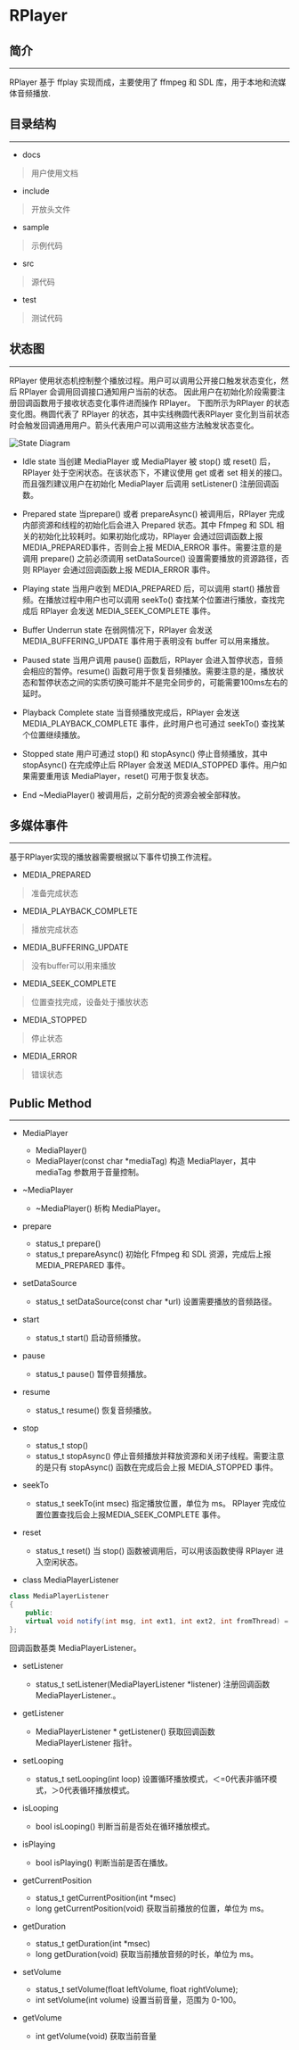# RPlayer

## 简介
---------------


RPlayer 基于 ffplay 实现而成，主要使用了 ffmpeg 和 SDL 库，用于本地和流媒体音频播放. 

## 目录结构
----------------------


- docs

>   用户使用文档

- include

>   开放头文件

- sample

>   示例代码

- src

>   源代码

- test

>   测试代码

## 状态图
----------------


RPlayer 使用状态机控制整个播放过程。用户可以调用公开接口触发状态变化，然后 RPlayer 会调用回调接口通知用户当前的状态。 因此用户在初始化阶段需要注册回调函数用于接收状态变化事件进而操作 RPlayer。 下图所示为RPlayer 的状态变化图。椭圆代表了 RPlayer 的状态，其中实线椭圆代表RPlayer 变化到当前状态时会触发回调通用用户。箭头代表用户可以调用这些方法触发状态变化。

![State Diagram][1]

- Idle state
当创建 MediaPlayer 或 MediaPlayer 被 stop() 或 reset() 后，RPlayer 处于空闲状态。在该状态下，不建议使用 get 或者 set 相关的接口。而且强烈建议用户在初始化 MediaPlayer 后调用 setListener() 注册回调函数。

- Prepared state
当prepare() 或者 prepareAsync() 被调用后，RPlayer 完成内部资源和线程的初始化后会进入 Prepared 状态。其中 Ffmpeg 和 SDL 相关的初始化比较耗时。如果初始化成功，RPlayer 会通过回调函数上报 MEDIA_PREPARED事件，否则会上报 MEDIA_ERROR 事件。需要注意的是调用 prepare() 之前必须调用 setDataSource() 设置需要播放的资源路径，否则 RPlayer 会通过回调函数上报 MEDIA_ERROR 事件。

- Playing state
当用户收到 MEDIA_PREPARED 后，可以调用 start() 播放音频。在播放过程中用户也可以调用 seekTo() 查找某个位置进行播放，查找完成后 RPlayer 会发送 MEDIA_SEEK_COMPLETE 事件。

- Buffer Underrun state
在弱网情况下，RPlayer 会发送 MEDIA_BUFFERING_UPDATE 事件用于表明没有 buffer 可以用来播放。

- Paused state
当用户调用 pause() 函数后，RPlayer 会进入暂停状态，音频会相应的暂停。resume() 函数可用于恢复音频播放。需要注意的是，播放状态和暂停状态之间的实质切换可能并不是完全同步的，可能需要100ms左右的延时。

- Playback Complete state
当音频播放完成后，RPlayer 会发送 MEDIA_PLAYBACK_COMPLETE 事件，此时用户也可通过 seekTo() 查找某个位置继续播放。

- Stopped state
用户可通过 stop() 和 stopAsync() 停止音频播放，其中 stopAsync() 在完成停止后 RPlayer 会发送 MEDIA_STOPPED 事件。用户如果需要重用该 MediaPlayer，reset() 可用于恢复状态。

- End
~MediaPlayer() 被调用后，之前分配的资源会被全部释放。

## 多媒体事件
--------------
基于RPlayer实现的播放器需要根据以下事件切换工作流程。

- MEDIA_PREPARED

>   准备完成状态

- MEDIA_PLAYBACK_COMPLETE

>   播放完成状态

- MEDIA_BUFFERING_UPDATE

>   没有buffer可以用来播放

- MEDIA_SEEK_COMPLETE

>   位置查找完成，设备处于播放状态

- MEDIA_STOPPED

>   停止状态

- MEDIA_ERROR

>   错误状态

## Public Method
----------------

 - MediaPlayer
    - MediaPlayer()
    - MediaPlayer(const char *mediaTag) 
构造 MediaPlayer，其中 mediaTag 参数用于音量控制。

 - ~MediaPlayer
     - ~MediaPlayer()
析构 MediaPlayer。

 - prepare
    - status_t prepare()
    - status_t prepareAsync()
初始化 Ffmpeg 和 SDL 资源，完成后上报 MEDIA_PREPARED 事件。

 - setDataSource
    - status_t setDataSource(const char *url)
设置需要播放的音频路径。

 - start
    - status_t start()
启动音频播放。

 - pause
    - status_t pause()
暂停音频播放。

 - resume
    - status_t resume()
恢复音频播放。

 - stop
    - status_t stop()
    - status_t stopAsync()
停止音频播放并释放资源和关闭子线程。需要注意的是只有 stopAsync() 函数在完成后会上报 MEDIA_STOPPED 事件。

 - seekTo
    - status_t seekTo(int msec)
指定播放位置，单位为 ms。 RPlayer 完成位置位置查找后会上报MEDIA_SEEK_COMPLETE 事件。

 - reset
    - status_t reset()
当 stop() 函数被调用后，可以用该函数使得 RPlayer 进入空闲状态。

 - class MediaPlayerListener

``` cs
class MediaPlayerListener
{
    public:
    virtual void notify(int msg, int ext1, int ext2, int fromThread) = 0;
};
```
回调函数基类 MediaPlayerListener。

 - setListener
    - status_t setListener(MediaPlayerListener *listener)
注册回调函数 MediaPlayerListener.。

 - getListener
    - MediaPlayerListener * getListener()
获取回调函数 MediaPlayerListener 指针。

 - setLooping
    - status_t setLooping(int loop)
设置循环播放模式，＜=0代表非循环模式，＞0代表循环播放模式。

 - isLooping
    - bool isLooping()
判断当前是否处在循环播放模式。

 - isPlaying
    - bool isPlaying()
判断当前是否在播放。

 - getCurrentPosition
    - status_t getCurrentPosition(int *msec)
    - long getCurrentPosition(void)
获取当前播放的位置，单位为 ms。

 - getDuration
    - status_t getDuration(int *msec)
    - long getDuration(void)
获取当前播放音频的时长，单位为 ms。

 - setVolume
    - status_t setVolume(float leftVolume, float rightVolume);
    - int  setVolume(int volume)
设置当前音量，范围为 0-100。

 - getVolume
    - int getVolume(void)
获取当前音量

  [1]: ../../resource/1539019206722.jpg "State Diagram"


